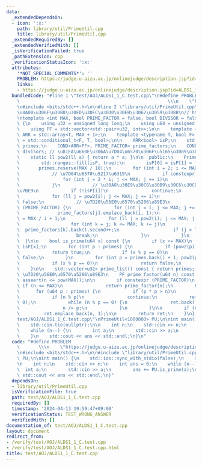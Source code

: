 ```yaml
---
data:
  _extendedDependsOn:
  - icon: ':x:'
    path: library/util/PrimeUtil.cpp
    title: library/util/PrimeUtil.cpp
  _extendedRequiredBy: []
  _extendedVerifiedWith: []
  _isVerificationFailed: true
  _pathExtension: cpp
  _verificationStatusIcon: ':x:'
  attributes:
    '*NOT_SPECIAL_COMMENTS*': ''
    PROBLEM: https://judge.u-aizu.ac.jp/onlinejudge/description.jsp?id=ALDS1_1_C
    links:
    - https://judge.u-aizu.ac.jp/onlinejudge/description.jsp?id=ALDS1_1_C
  bundledCode: "#line 1 \"test/AOJ/ALDS1_1_C.test.cpp\"\n#define PROBLEM         \
    \                                                       \\\n    \"https://judge.u-aizu.ac.jp/onlinejudge/description.jsp?id=ALDS1_1_C\"\
    \n#include <bits/stdc++.h>\n\n#line 2 \"library/util/PrimeUtil.cpp\"\n// \u5BA3\
    \u8A00\u306F\u30B0\u30ED\u30FC\u30D0\u30EB\u3067\u3059\u308B\n// https://twitter.com/climpet/status/1598974781138694144\n\
    \ntemplate <int MAX, bool PRIME_FACTOR = false, bool DIVISOR = false>\nclass PrimeUtil\
    \ {\n    using u32 = unsigned long long;\n    using u64 = unsigned long long;\n\
    \    using PF = std::vector<std::pair<u32, int>>;\n\n    template <int MAX> using\
    \ ARR = std::array<T, MAX + 1>;\n    template <typename T, bool F> using COND\
    \ = std::conditional_t<F, T, bool>;\n\n    ARR<bool> isP;\n    std::vector<u32>\
    \ primes;\n    COND<ARR<PF>, PRIME_FACTOR> prime_factors;\n    COND<ARR<std::vector<u32>>>\
    \ divisors; // \u81EA\u660E\u306A\u7D04\u6570\u306F\u5165\u3089\u306A\u3044\n\n\
    \    static ll pow2(ll a) { return a * a; }\n\n  public:\n    PrimeUtil() {\n\
    \        std::ranges::fill(isP, true);\n        isP[0] = isP[1] = false;\n\n \
    \       primes.reserve(MAX / 10);\n        for (int i = 2; i <= MAX; i++) {\n\
    \            // \u7D04\u6570\u5217\u6319\n            if constexpr (DIVISOR) {\n\
    \                for (int j = 2 * i; j <= MAX; j += i)\n                    divisors[j].push_back(i);\n\
    \            }\n            // \u30A8\u30E9\u30C8\u30B9\u30C6\u30CD\u30B9\u306E\
    \u7BE9\n            if (!isP[i])\n                continue;\n            primes.push_back(i);\n\
    \            for (ll j = pow2(i); j <= MAX; j += i)\n                isP[j] =\
    \ false;\n            // \u7D20\u56E0\u6570\u5206\u89E3\n            if constexpr\
    \ (PRIME_FACTOR) {\n                for (int j = i; j <= MAX; j += i)\n      \
    \              prime_factors[j].emplace_back(i, 1);\n                int limit\
    \ = MAX / i + 1;\n                for (ll j = pow2(i); j <= MAX; j *= i) {\n \
    \                   for (int k = j; k <= MAX; k += j)\n                      \
    \  prime_factors[k].back().second++;\n                    if (j > limit)\n   \
    \                     break;\n                }\n            }\n        }\n  \
    \  }\n\n    bool is_prime(u64 x) const {\n        if (x <= MAX)\n            return\
    \ isP[x];\n        for (int p : primes) {\n            if (pow2(p) > x)\n    \
    \            return true;\n            if (x % p == 0)\n                return\
    \ false;\n        }\n        for (int p = primes.back() + 1; pow2(p) <= x; p++)\n\
    \            if (x % p == 0)\n                return false;\n        return true;\n\
    \    }\n\n    std::vector<u32> prime_list() const { return primes; }\n\n    //\
    \ \u7D20\u56E0\u6570\u5206\u89E3\n    PF prime_factor(u64 n) const {\n       \
    \ asseert(n <= pow(MAX));\n\n        if constexpr (PRIME_FACTOR)\n           \
    \ if (n <= MAX)\n                return prime_factor[n];\n        PF ret;\n  \
    \      for (u64 p : primes) {\n            if (p * p > n)\n                break;\n\
    \            if (n % p)\n                continue;\n            ret.emplace_back(p,\
    \ 0);\n            while (n % p == 0) {\n                ret.back().second++;\n\
    \                n /= p;\n            }\n        }\n\n        if (n > 1)\n   \
    \         ret.emplace_back(n, 1);\n\n        return ret;\n    }\n};\n#line 6 \"\
    test/AOJ/ALDS1_1_C.test.cpp\"\nPrimeUtil<1000000> PU;\n\nint main() {\n    std::ios::sync_with_stdio(false);\n\
    \    std::cin.tie(nullptr);\n\n    int n;\n    std::cin >> n;\n    int ans = 0;\n\
    \    while (n--) {\n        int a;\n        std::cin >> a;\n        ans += PU.is_prime(a);\n\
    \    }\n    std::cout << ans << std::endl;\n}\n"
  code: "#define PROBLEM                                                         \
    \       \\\n    \"https://judge.u-aizu.ac.jp/onlinejudge/description.jsp?id=ALDS1_1_C\"\
    \n#include <bits/stdc++.h>\n\n#include \"library/util/PrimeUtil.cpp\"\nPrimeUtil<1000000>\
    \ PU;\n\nint main() {\n    std::ios::sync_with_stdio(false);\n    std::cin.tie(nullptr);\n\
    \n    int n;\n    std::cin >> n;\n    int ans = 0;\n    while (n--) {\n      \
    \  int a;\n        std::cin >> a;\n        ans += PU.is_prime(a);\n    }\n   \
    \ std::cout << ans << std::endl;\n}"
  dependsOn:
  - library/util/PrimeUtil.cpp
  isVerificationFile: true
  path: test/AOJ/ALDS1_1_C.test.cpp
  requiredBy: []
  timestamp: '2024-04-13 19:59:47+09:00'
  verificationStatus: TEST_WRONG_ANSWER
  verifiedWith: []
documentation_of: test/AOJ/ALDS1_1_C.test.cpp
layout: document
redirect_from:
- /verify/test/AOJ/ALDS1_1_C.test.cpp
- /verify/test/AOJ/ALDS1_1_C.test.cpp.html
title: test/AOJ/ALDS1_1_C.test.cpp
---
```

